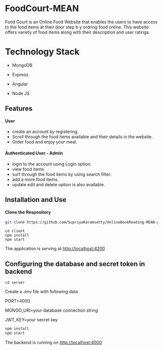# FoodCourt-MEAN

Food Court is an Online Food Website that enables the users to have access to the food items at their door step b y ordring food online. This website offers variety of food items along with their description and user ratings.

# Technology Stack

* MongoDB

* Express

* Angular

* Node JS

## Features
#### User
* create an account by registering.
* Scroll through the food items available and their details in the website.
* Order food and enjoy your meal.

#### Authenticated User - Admin
* login to the account using Login option.
* view food items
* surf through the food items by using search filter.
* add a more food items.
* update edit and delete option is also available.
 
## Installation and Use
#### Clone the Respository
```sh
git clone https://github.com/SupriyaKaramsetty/OnlineBookReading-MEAN.git
```

```SH
cd client 
npm install
npm start
```
The application is serving at [http://localhost:4200](http://localhost:4200)

## Configuring the database and secret token in backend
```SH
cd server
```
Create a .env file with following data

PORT=4000

MONGO_URI=your database connection string

JWT_KEY=your secret key

```sh
npm install
npm start
```
The backend is running on [http://localhost:4000](http://localhost:4000)



